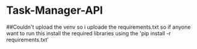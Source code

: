 # Task-Manager-API

##Couldn't upload the venv so i uploade the requirements.txt so if anyone want to run this install the required libraries using the 'pip install -r requirements.txt'
